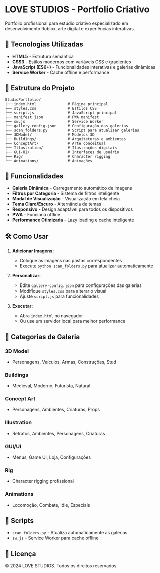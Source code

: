 # LOVE STUDIOS - Portfolio Criativo

Portfolio profissional para estúdio criativo especializado em desenvolvimento Roblox, arte digital e experiências interativas.

## 🚀 Tecnologias Utilizadas

- **HTML5** - Estrutura semântica
- **CSS3** - Estilos modernos com variáveis CSS e gradientes
- **JavaScript (ES6+)** - Funcionalidades interativas e galerias dinâmicas
- **Service Worker** - Cache offline e performance

## 📁 Estrutura do Projeto

```
StudioPortfolio/
├── index.html              # Página principal
├── styles.css              # Estilos CSS
├── script.js               # JavaScript principal
├── manifest.json           # PWA manifest
├── sw.js                   # Service Worker
├── gallery-config.json     # Configuração das galerias
├── scan_folders.py         # Script para atualizar galerias
├── 3DModel/                # Modelos 3D
├── Buildings/              # Arquiteturas e ambientes
├── ConceptArt/             # Arte conceitual
├── Illustration/           # Ilustrações digitais
├── GUI-UI/                 # Interfaces de usuário
├── Rig/                    # Character rigging
└── Animations/             # Animações
```

## 🎨 Funcionalidades

- **Galeria Dinâmica** - Carregamento automático de imagens
- **Filtros por Categoria** - Sistema de filtros inteligente
- **Modal de Visualização** - Visualização em tela cheia
- **Tema Claro/Escuro** - Alternância de temas
- **Responsivo** - Design adaptável para todos os dispositivos
- **PWA** - Funciona offline
- **Performance Otimizada** - Lazy loading e cache inteligente

## 🛠️ Como Usar

1. **Adicionar Imagens:**
   - Coloque as imagens nas pastas correspondentes
   - Execute `python scan_folders.py` para atualizar automaticamente

2. **Personalizar:**
   - Edite `gallery-config.json` para configurações das galerias
   - Modifique `styles.css` para alterar o visual
   - Ajuste `script.js` para funcionalidades

3. **Executar:**
   - Abra `index.html` no navegador
   - Ou use um servidor local para melhor performance

## 📱 Categorias de Galeria

### 3D Model
- Personagens, Veículos, Armas, Construções, Stud

### Buildings  
- Medieval, Moderno, Futurista, Natural

### Concept Art
- Personagens, Ambientes, Criaturas, Props

### Illustration
- Retratos, Ambientes, Personagens, Criaturas

### GUI/UI
- Menus, Game UI, Loja, Configurações

### Rig
- Character rigging profissional

### Animations
- Locomoção, Combate, Idle, Especiais

## 🔧 Scripts

- `scan_folders.py` - Atualiza automaticamente as galerias
- `sw.js` - Service Worker para cache offline

## 📄 Licença

© 2024 LOVE STUDIOS. Todos os direitos reservados.